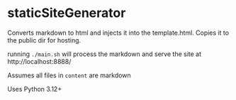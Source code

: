 # staticSiteGenerator

Converts markdown to html and injects it into the template.html. Copies it to the public dir for hosting.

running `./main.sh` will process the markdown and serve the site at http://localhost:8888/

Assumes all files in `content` are markdown

Uses Python 3.12+
